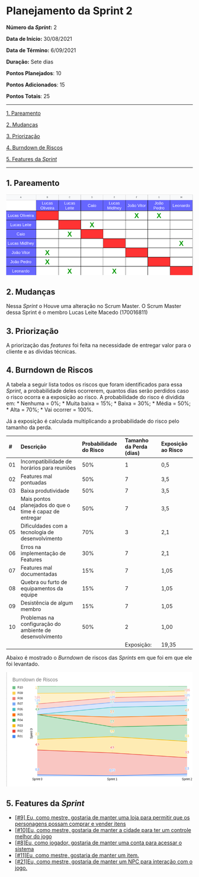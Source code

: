 # Planejamento da Sprint 2

**Número da _Sprint_:** 2

**Data de Início:** 30/08/2021  

**Data de Término:** 6/09/2021

**Duração:** Sete dias

**Pontos Planejados**: 10

**Pontos Adicionados**: 15

**Pontos Totais**: 25

-------

[1. Pareamento](#1-pareamento)

[2. Mudanças](#2-mudanças)

[3. Priorização](#3-priorização)

[4. Burndown de Riscos](#4-burndown-de-riscos)

[5. Features da _Sprint_](#5-features-da-sprint)

-------
## 1. Pareamento
![](images/pairing_table_sprint2.png)

## 2. Mudanças
Nessa _Sprint_ o Houve uma alteração no Scrum Master. O Scrum Master dessa Sprint é o membro Lucas Leite Macedo (170016811)  

## 3. Priorização
A priorização das _features_ foi feita na necessidade de entregar valor para o cliente e as dívidas técnicas.

## 4. Burndown de Riscos

A  tabela a seguir lista todos os riscos que foram identificados para essa _Sprint_, a probabilidade deles ocorrerem, quantos dias serão perdidos caso o risco ocorra e a exposição ao risco. A probabilidade do risco é dividida em:
    * Nenhuma = 0%;
    * Muita baixa = 15%;
    * Baixa = 30%;
    * Média = 50%;
    * Alta = 70%;
    * Vai ocorrer = 100%.

Já a exposição é calculada multiplicando a probabilidade do risco pelo tamanho da perda.

| #  | Descrição | Probabilidade do Risco |Tamanho da Perda (dias)|Exposição ao Risco |
| :- | :---------------                                         | :---| :-| :--- |
| 01 | Incompatibilidade de horários para reuniões              | 50% | 1 | 0,5 |
| 02 | Features mal pontuadas                                   | 50% | 7 | 3,5  |
| 03 | Baixa produtividade                                      | 50% | 7 | 3,5  |
| 04 | Mais pontos planejados do que o time é capaz de entregar | 50% | 7 | 3,5  |
| 05 | Dificuldades com a tecnologia de desenvolvimento         | 70% | 3 | 2,1  |
| 06 | Erros na implementação de Features                       | 30% | 7 | 2,1  |
| 07 | Features mal documentadas                                | 15% | 7 | 1,05 |
| 08 | Quebra ou furto de equipamentos da equipe                | 15% | 7 | 1,05 |
| 09 | Desistência de algum membro                              | 15% | 7 | 1,05 |
| 10 | Problemas na configuração do ambiente de desenvolvimento | 50% | 2 | 1,00  |
|    |   |   | Exposição:  | 19,35 |

Abaixo é mostrado o _Burndown_ de riscos das _Sprints_ em que foi em que ele foi levantado.

![](images/burndown_risk_sprint2.png)

## 5. Features da _Sprint_
* <a href="https://github.com/lucaaas/Equipe8DS/issues/9">[#9] Eu, como mestre, gostaria de manter uma loja para permitir que os personagens possam comprar e vender itens  </a>
* <a href="https://github.com/lucaaas/Equipe8DS/issues/10"> [#10]Eu, como mestre, gostaria de manter a cidade para ter um controle melhor do jogo </a>
* <a href="https://github.com/lucaaas/Equipe8DS/issues/8"> [#8]Eu, como jogador, gostaria de manter uma conta para acessar o sistema </a>
* <a href="https://github.com/lucaaas/Equipe8DS/issues/11"> [#11]Eu, como mestre, gostaria de manter um item. </a>
* <a href="https://github.com/lucaaas/Equipe8DS/issues/21"> [#21]Eu, como mestre, gostaria de manter um NPC para interação com o jogo. </a>
